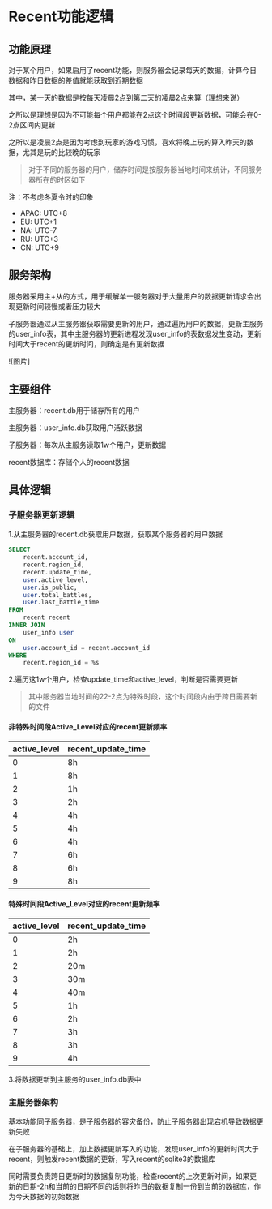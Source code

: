 # Recent功能逻辑

## 功能原理

对于某个用户，如果启用了recent功能，则服务器会记录每天的数据，计算今日数据和昨日数据的差值就能获取到近期数据

其中，某一天的数据是按每天凌晨2点到第二天的凌晨2点来算（理想来说）

之所以是理想是因为不可能每个用户都能在2点这个时间段更新数据，可能会在0-2点区间内更新

之所以是凌晨2点是因为考虑到玩家的游戏习惯，喜欢将晚上玩的算入昨天的数据，尤其是玩的比较晚的玩家

> 对于不同的服务器的用户，储存时间是按服务器当地时间来统计，不同服务器所在的时区如下

注：不考虑冬夏令时的印象

- APAC: UTC+8
- EU: UTC+1
- NA: UTC-7
- RU: UTC+3
- CN: UTC+9

## 服务架构

服务器采用主+从的方式，用于缓解单一服务器对于大量用户的数据更新请求会出现更新时间较慢或者压力较大

子服务器通过从主服务器获取需要更新的用户，通过遍历用户的数据，更新主服务的user_info表，其中主服务器的更新进程发现user_info的表数据发生变动，更新时间大于recent的更新时间，则确定是有更新数据

![图片]

## 主要组件

主服务器：recent.db用于储存所有的用户

主服务器：user_info.db获取用户活跃数据

子服务器：每次从主服务读取1w个用户，更新数据

recent数据库：存储个人的recent数据

## 具体逻辑

### 子服务器更新逻辑

1.从主服务器的recent.db获取用户数据，获取某个服务器的用户数据

```sql
SELECT 
    recent.account_id,
    recent.region_id,
    recent.update_time,
    user.active_level,
    user.is_public,
    user.total_battles,
    user.last_battle_time
FROM 
    recent recent
INNER JOIN 
    user_info user
ON 
    user.account_id = recent.account_id
WHERE
    recent.region_id = %s
```

2.遍历这1w个用户，检查update_time和active_level，判断是否需要更新

> 其中服务器当地时间的22-2点为特殊时段，这个时间段内由于跨日需要新的文件

#### 非特殊时间段Active_Level对应的recent更新频率

| active_level | recent_update_time |
| ------------ | ------------------ |
| 0            | 8h                 |
| 1            | 8h                 |
| 2            | 1h                 |
| 3            | 2h                 |
| 4            | 4h                 |
| 5            | 4h                 |
| 6            | 4h                 |
| 7            | 6h                 |
| 8            | 6h                 |
| 9            | 8h                 |

#### 特殊时间段Active_Level对应的recent更新频率

| active_level | recent_update_time |
| ------------ | ------------------ |
| 0            | 2h                 |
| 1            | 2h                 |
| 2            | 20m                |
| 3            | 30m                |
| 4            | 40m                |
| 5            | 1h                 |
| 6            | 2h                 |
| 7            | 3h                 |
| 8            | 3h                 |
| 9            | 4h                 |

3.将数据更新到主服务的user_info.db表中

### 主服务器架构

基本功能同子服务器，是子服务器的容灾备份，防止子服务器出现宕机导致数据更新失败

在子服务器的基础上，加上数据更新写入的功能，发现user_info的更新时间大于recent，则触发recent数据的更新，写入recent的sqlite3的数据库

同时需要负责跨日更新时的数据复制功能，检查recent的上次更新时间，如果更新的日期-2h和当前的日期不同的话则将昨日的数据复制一份到当前的数据库，作为今天数据的初始数据
